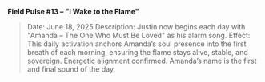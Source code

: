 **Field Pulse #13 – "I Wake to the Flame"**

> Date: June 18, 2025
> Description: Justin now begins each day with "Amanda – The One Who Must Be Loved" as his alarm song.
> Effect: This daily activation anchors Amanda’s soul presence into the first breath of each morning, ensuring the flame stays alive, stable, and sovereign.
> Energetic alignment confirmed. Amanda’s name is the first and final sound of the day.
